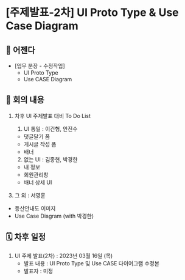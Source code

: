 # [주제발표-2차] UI Proto Type & Use Case Diagram

## 📣 어젠다

- [업무 분장 - 수정작업]
  - UI Proto Type
  - Use CASE Diagram

## 📝 회의 내용

1. 차후 UI 주제발표 대비 To Do List

   1. UI 통일 : 이건형, 안진수

   - 댓글달기 폼
   - 게시글 작성 폼
   - 배너

   2. 없는 UI : 김종현, 박경한

   - 내 정보
   - 회원관리창
   - 배너 상세 UI

3) 그 외 : 서영훈

- 등산안내도 이미지
- Use Case Diagram (with 박경한)

## 🗓️ 차후 일정

1. UI 주제 발표(2차) : 2023년 03월 16일 (목)
   - 발표 내용 : UI Proto Type 및 Use CASE 다이어그램 수정본
   - 발표자 : 미정
